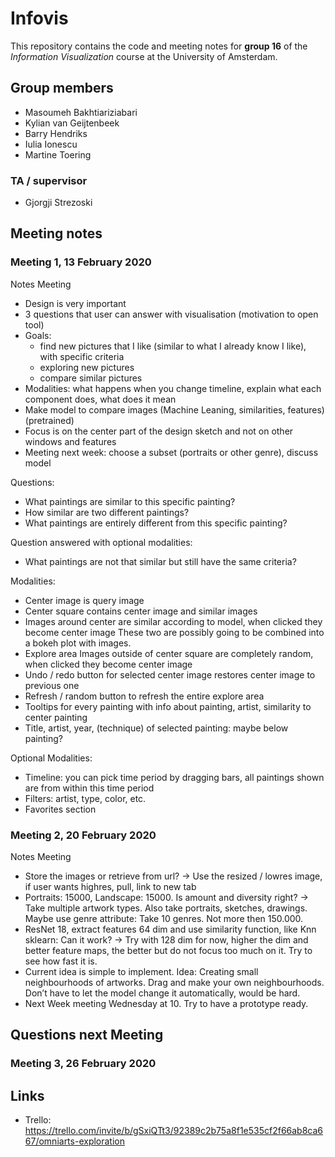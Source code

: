 # Infovis

This repository contains the code and meeting notes for **group 16** of the *Information Visualization* course at the University of Amsterdam.
## Group members
  - Masoumeh Bakhtiariziabari
  - Kylian van Geijtenbeek
  - Barry Hendriks
  - Iulia Ionescu
  - Martine Toering
### TA / supervisor
  - Gjorgji Strezoski


## Meeting notes

### Meeting 1, 13 February 2020

Notes Meeting
- Design is very important
- 3 questions that user can answer with visualisation (motivation to open tool)
- Goals:
    - find new pictures that I like (similar to what I already know I like), with specific criteria
    - exploring new pictures
    - compare similar pictures
- Modalities: what happens when you change timeline, explain what each component does, what does it mean
- Make model to compare images (Machine Leaning, similarities, features) (pretrained)
- Focus is on the center part of the design sketch and not on other windows and features
- Meeting next week: choose a subset (portraits or other genre), discuss model

Questions:
- What paintings are similar to this specific painting?
- How similar are two different paintings?
- What paintings are entirely different from this specific painting?

Question answered with optional modalities:
- What paintings are not that similar but still have the same criteria?

Modalities:
- Center image is query image
- Center square contains center image and similar images
- Images around center are similar according to model, when clicked they become center image
  These two are possibly going to be combined into a bokeh plot with images.
- Explore area
  Images outside of center square are completely random, when clicked they become center image
- Undo / redo button for selected center image restores center image to previous one
- Refresh / random button to refresh the entire explore area
- Tooltips for every painting with info about painting, artist, similarity to center painting
- Title, artist, year, (technique) of selected painting: maybe below painting?

Optional Modalities:
- Timeline: you can pick time period by dragging bars, all paintings shown are from within this time period
- Filters: artist, type, color, etc.
- Favorites section



### Meeting 2, 20 February 2020

Notes Meeting
- Store the images or retrieve from url? -> Use the resized / lowres image, if user wants highres, pull, link to new tab 
- Portraits: 15000, Landscape: 15000. Is amount and diversity right? -> Take multiple artwork types. Also take portraits, sketches, drawings. Maybe use genre attribute: Take 10 genres. Not more then 150.000.
- ResNet 18, extract features 64 dim and use similarity function, like Knn sklearn: Can it work? -> Try with 128 dim for now, higher the dim and better feature maps, the better but do not focus too much on it. Try to see how fast it is.
- Current idea is simple to implement. Idea: Creating small neighbourhoods of artworks. Drag and make your own neighbourhoods. Don’t have to let the model change it automatically, would be hard.
- Next Week meeting Wednesday at 10. Try to have a prototype ready. 

Questions next Meeting
- 

### Meeting 3, 26 February 2020

## Links
- Trello: https://trello.com/invite/b/gSxiQTt3/92389c2b75a8f1e535cf2f66ab8ca667/omniarts-exploration

